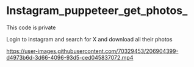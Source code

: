 # Instagram_puppeteer_get_photos_

This code is private

Login to instagram and search for X and download all their photos


https://user-images.githubusercontent.com/70329453/206904399-d4973b6d-3d66-4096-93d5-ced045837072.mp4
